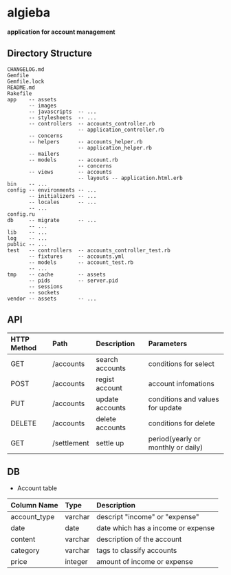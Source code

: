 # algieba

**application for account management**

## Directory Structure

    CHANGELOG.md
    Gemfile
    Gemfile.lock
    README.md
    Rakefile
    app    -- assets
           -- images
           -- javascripts  -- ...
           -- stylesheets  -- ...
           -- controllers  -- accounts_controller.rb
                           -- application_controller.rb
           -- concerns
           -- helpers      -- accounts_helper.rb
                           -- application_helper.rb
           -- mailers
           -- models       -- account.rb
                           -- concerns
           -- views        -- accounts
                           -- layouts -- application.html.erb
    bin    -- ...
    config -- environments -- ...
           -- initializers -- ...
           -- locales      -- ...
           -- ...
    config.ru
    db     -- migrate      -- ...
           -- ...
    lib    -- ...
    log    -- ...
    public -- ...
    test   -- controllers  -- accounts_controller_test.rb
           -- fixtures     -- accounts.yml
           -- models       -- account_test.rb
           -- ...
    tmp    -- cache        -- assets
           -- pids         -- server.pid
           -- sessions
           -- sockets
    vendor -- assets       -- ...


## API

|HTTP Method|Path        |Description     |Parameters                         |
|:----------|:-----------|:---------------|:----------------------------------|
|GET        |/accounts   |search accounts |conditions for select              |
|POST       |/accounts   |regist account  |account infomations                |
|PUT        |/accounts   |update accounts |conditions and values for update   |
|DELETE     |/accounts   |delete accounts |conditions for delete              |
|GET        |/settlement |settle up       |period(yearly or monthly or daily) |

## DB

- Account table

|Column Name  |Type    |Description                            |
|:------------|:-------|:--------------------------------------|
|account_type |varchar |descript "income" or "expense"         |
|date         |date    |date which has a income or expense     |
|content      |varchar |description of the account             |
|category     |varchar |tags to classify accounts              |
|price        |integer |amount of income or expense            |
